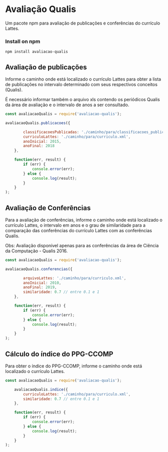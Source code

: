 # Avaliação Qualis

Um pacote npm para avaliação de publicações e conferências do currículo Lattes.

### Install on npm

`npm install avaliacao-qualis`

## Avaliação de publicações

Informe o caminho onde está localizado o currículo Lattes para obter a lista de publicações no intervalo determinado com seus respectivos conceitos (Qualis). 

É necessário informar também o arquivo xls contendo os periódicos Qualis da área de avaliação e o intervalo de anos a ser consultado.


```js
const avaliacaoQualis = require('avaliacao-qualis');

avaliacaoQualis.publicacoes({

        classificacoesPublicadas: './caminho/para/classificacoes_publicadas.xls',
        curriculoLattes: './caminho/para/curriculo.xml',
        anoInicial: 2015,
        anoFinal: 2018
    }, 

    function(err, result) {
        if (err) {
            console.error(err);
        } else {
            console.log(result);
        }
    }
);
```

## Avaliação de Conferências

Para a avaliação de conferências, informe o caminho onde está localizado o currículo Lattes, o intervalo em anos e o grau de similaridade para a comparação das conferências do currículo Lattes com as conferências Qualis.

Obs: Avaliação disponível apenas para as conferências da área de Ciência da Computação - Qualis 2016.

```js
const avaliacaoQualis = require('avaliacao-qualis');

avaliacaoQualis.conferencias({

        arquivoLattes: './caminho/para/curriculo.xml',
        anoInicial: 2010,
        anoFinal: 2019,
        similaridade: 0.7 // entre 0.1 e 1
    },

    function(err, result) {
        if (err) {
            console.error(err);
        } else {
            console.log(result);
        }
    }
);
```

## Cálculo do índice do PPG-CCOMP

Para obter o índice do PPG-CCOMP, informe o caminho onde está localizado o currículo Lattes.

```js
const avaliacaoQualis = require('avaliacao-qualis');

    avaliacaoQualis.indice({
        curriculoLattes: './caminho/para/curriculo.xml',
        similaridade: 0.7 // entre 0.1 e 1
    },

    function(err, result) {
        if (err) {
            console.error(err);
        } else {
            console.log(result);
        }
    }
);
```